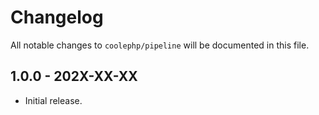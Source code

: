 # Changelog

All notable changes to `coolephp/pipeline` will be documented in this file.

## 1.0.0 - 202X-XX-XX

* Initial release.
